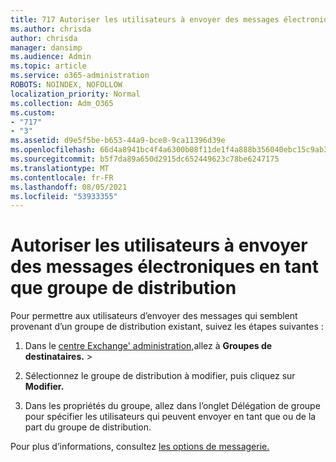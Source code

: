 ```yaml
---
title: 717 Autoriser les utilisateurs à envoyer des messages électroniques en tant que liste de distribution
ms.author: chrisda
author: chrisda
manager: dansimp
ms.audience: Admin
ms.topic: article
ms.service: o365-administration
ROBOTS: NOINDEX, NOFOLLOW
localization_priority: Normal
ms.collection: Adm_O365
ms.custom:
- "717"
- "3"
ms.assetid: d9e5f5be-b653-44a9-bce8-9ca11396d39e
ms.openlocfilehash: 66d4a8941bc4f4a6300b08f11de1f4a888b356040ebc15c9ab37677d19da82c4
ms.sourcegitcommit: b5f7da89a650d2915dc652449623c78be6247175
ms.translationtype: MT
ms.contentlocale: fr-FR
ms.lasthandoff: 08/05/2021
ms.locfileid: "53933355"
---
```

# <a name="allow-users-to-send-email-as-a-distribution-group"></a>Autoriser les utilisateurs à envoyer des messages électroniques en tant que groupe de distribution

Pour permettre aux utilisateurs d’envoyer des messages qui semblent provenant d’un groupe de distribution existant, suivez les étapes suivantes :

1. Dans le [centre Exchange' administration,](https://outlook.office365.com/ecp/)allez à **Groupes de destinataires.** \> 

2. Sélectionnez le groupe de distribution à modifier, puis cliquez sur **Modifier.**

3. Dans les propriétés du groupe, allez dans l’onglet Délégation de groupe pour spécifier les utilisateurs qui peuvent envoyer en tant que ou de la part du groupe de distribution. 

Pour plus d’informations, consultez [les options de messagerie.](https://technet.microsoft.com/library/bb124513.aspx#groupdelegation)
